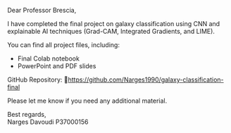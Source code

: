 Dear Professor Brescia,

I have completed the final project on galaxy classification using CNN and explainable AI techniques (Grad-CAM, Integrated Gradients, and LIME).

You can find all project files, including:
- Final Colab notebook
- PowerPoint and PDF slides

GitHub Repository:
🔗https://github.com/Narges1990/galaxy-classification-final

Please let me know if you need any additional material.

Best regards,  
Narges Davoudi
P37000156
